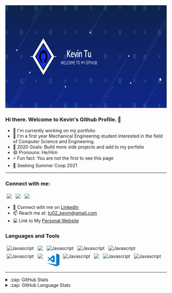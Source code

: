 <img src="https://github.com/KevinT02/KevinT02/blob/main/Github%20Profile.png" height="320" width="1800">

### Hi there. Welcome to Kevin's Github Profile. 👋

- 🔭 I'm currently working on my portfolio
- 🌱 I'm a first year Mechanical Engineering student interested in the field of Computer Science and Engineering.
- 🎯 2020 Goals: Build more side projects and add to my porfolio
- 😄 Pronouns: He/Him
- ⚡ Fun fact: You are not the first to see this page
- 💼 Seeking Summer Coop 2021

---

### Connect with me:

<p align="left">
 <img src="https://www.waengineering.com/wp-content/uploads/2019/04/linkedin-icon.png" height="40" style="vertical-align:top; margin:4px">
 <img src="https://www.freeiconspng.com/thumbs/website-icon/website-icon-11.png" height="40" style="vertical-align:top; margin:4px">
 <img src="https://upload.wikimedia.org/wikipedia/commons/thumb/7/7e/Gmail_icon_%282020%29.svg/640px-Gmail_icon_%282020%29.svg.png" height="40" style="vertical-align:top; margin:4px">
</p>


- 🤝 Connect with me on <a href="https://www.linkedin.com/in/kevin-tu-02/">LinkedIn</a>
- 📫 Reach me at: tu02_kevin@gmail.com
- 💻 Link to My <a href="">Personal Website</a>

### Languages and Tools
<p align="left">
<img src="https://nickmallas.com/images/icons/js.png" alt="Javascript" height="40" style="vertical-align:top; margin:4px">
 
<img src="https://1.bp.blogspot.com/-yc-5-8Mh7cM/XkTgK9kOMLI/AAAAAAAAAeM/wqD8HLfqiIQbmv9B0E5_h2S1mHcZGbiKACLcBGAsYHQ/s1600/c5.jpg" height="40" style="vertical-align:top; margin:4px">
 
<img src="https://image.flaticon.com/icons/png/512/25/25231.png" alt="Javascript" height="40" style="vertical-align:top; margin:4px">
 
<img src="https://upload.wikimedia.org/wikipedia/commons/thumb/a/a1/PyCharm_Logo.svg/1024px-PyCharm_Logo.svg.png" alt="Javascript" height="40" style="vertical-align:top; margin:4px">

<img src="https://upload.wikimedia.org/wikipedia/commons/b/b3/Fusion_360_Logo.png" alt="Javascript" height="40" style="vertical-align:top; margin:4px">

<img src="https://cdn.iconscout.com/icon/free/png-512/arduino-226072.png" alt="Javascript" height="40" style="vertical-align:top; margin:4px">
 
<img src="https://upload.wikimedia.org/wikipedia/commons/thumb/c/c3/Python-logo-notext.svg/1200px-Python-logo-notext.svg.png" height="40" style="vertical-align:top; margin:4px">

<img src="https://raw.githubusercontent.com/github/explore/80688e429a7d4ef2fca1e82350fe8e3517d3494d/topics/visual-studio-code/visual-studio-code.png" alt="VS Code" height="40" style="vertical-align:top; margin:4px">

<img src="https://upload.wikimedia.org/wikipedia/commons/thumb/a/a1/PyCharm_Logo.svg/1024px-PyCharm_Logo.svg.png" alt="Javascript" height="40" style="vertical-align:top; margin:4px">

<img src="https://www.microchip.com/images/default-source/mplab/mplab-x-whats-new-feeds/190405-dvtl-graph-xide-200x200.png?sfvrsn=126abce0_1" height="40" style="vertical-align:top; margin:4px">

<img src="https://cdn4.iconfinder.com/data/icons/logos-brands-5/24/unity-512.png" alt="Javascript" height="40" style="vertical-align:top; margin:4px">

<img src="https://upload.wikimedia.org/wikipedia/en/e/ec/AutoCAD_2018_icon.png" alt="Javascript" height="40" style="vertical-align:top; margin:4px">


<p>


---

<details>
  <summary>:zap: GitHub Stats</summary>

  ![Kevin's github stats](https://github-readme-stats.vercel.app/api?username=kevint02&show_icons=true&theme=algolia  )
  <br/>
</details>


<details>
  <summary>:zap: GitHub Language Stats</summary>

  [![Top Langs](https://github-readme-stats.vercel.app/api/top-langs/?username=kevint02&layout=compact)](https://github.com/anuraghazra/github-readme-stats)

</details>

  



